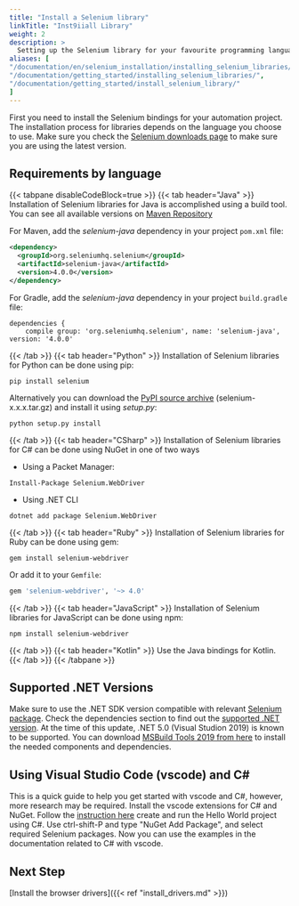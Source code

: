 ```yaml
---
title: "Install a Selenium library"
linkTitle: "Inst9iiall Library"
weight: 2
description: >
  Setting up the Selenium library for your favourite programming language.
aliases: [
"/documentation/en/selenium_installation/installing_selenium_libraries/",
"/documentation/getting_started/installing_selenium_libraries/",
"/documentation/getting_started/install_selenium_library/"
]
---
```


First you need to install the Selenium bindings for your automation project.
The installation process for libraries depends on the language you choose to use.
Make sure you check the [Selenium downloads page](/downloads/) to make sure
you are using the latest version.

## Requirements by language

{{< tabpane disableCodeBlock=true >}}
  {{< tab header="Java" >}}
Installation of Selenium libraries for Java is accomplished using a build tool.
You can see all available versions on
[Maven Repository](https://mvnrepository.com/artifact/org.seleniumhq.selenium/selenium-java)

For Maven, add the _selenium-java_ dependency in your project `pom.xml` file:

```xml
<dependency>
  <groupId>org.seleniumhq.selenium</groupId>
  <artifactId>selenium-java</artifactId>
  <version>4.0.0</version>
</dependency>
```

For Gradle, add the _selenium-java_ dependency in your project `build.gradle` file:

```text
dependencies {
    compile group: 'org.seleniumhq.selenium', name: 'selenium-java', version: '4.0.0'
```

  {{< /tab >}}
  {{< tab header="Python" >}}
  Installation of Selenium libraries for Python can be done using pip:

```shell
pip install selenium
```

Alternatively you can download the [PyPI source archive](https://pypi.org/project/selenium/#files)
(selenium-x.x.x.tar.gz) and install it using _setup.py_:

```shell
python setup.py install
```

  {{< /tab >}}
  {{< tab header="CSharp" >}}
  Installation of Selenium libraries for C# can be done using NuGet in one of two ways

  * Using a Packet Manager:
```shell
Install-Package Selenium.WebDriver
```
  * Using .NET CLI
```shell
dotnet add package Selenium.WebDriver
```

  {{< /tab >}}
  {{< tab header="Ruby" >}}
  Installation of Selenium libraries for Ruby can be done using gem:

```shell
gem install selenium-webdriver
```

Or add it to your `Gemfile`:

```rb
gem 'selenium-webdriver', '~> 4.0'
```

  {{< /tab >}}
  {{< tab header="JavaScript" >}}
  Installation of Selenium libraries for JavaScript can be done using npm:

```shell
npm install selenium-webdriver
```

  {{< /tab >}}
  {{< tab header="Kotlin" >}}
    Use the Java bindings for Kotlin.
  {{< /tab >}}
{{< /tabpane >}}

## Supported .NET Versions
Make sure to use the .NET SDK version compatible with relevant [Selenium package](https://www.nuget.org/packages/Selenium.WebDriver).
Check the dependencies section to find out the [supported .NET version](https://dotnet.microsoft.com/en-us/download/dotnet).
At the time of this update, .NET 5.0 (Visual Studion 2019) is known to be supported.
You can download [MSBuild Tools 2019 from here](https://docs.microsoft.com/en-us/visualstudio/install/create-an-offline-installation-of-visual-studio?view=vs-2019) to install the needed components and dependencies.

## Using Visual Studio Code (vscode) and C#
This is a quick guide to help you get started with vscode and C#, however, more research may be required.
Install the vscode extensions for C# and NuGet.
Follow the [instruction here](https://docs.microsoft.com/en-us/dotnet/core/tutorials/with-visual-studio-code?pivots=dotnet-5-0) create and run the Hello World project using C#.
Use ctrl-shift-P and type "NuGet Add Package", and select required Selenium packages.
Now you can use the examples in the documentation related to C# with vscode. 

## Next Step
[Install the browser drivers]({{< ref "install_drivers.md" >}})
